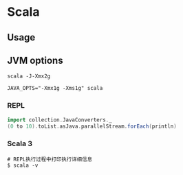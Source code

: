 # Scala

## Usage

## JVM options

`scala -J-Xmx2g`

`JAVA_OPTS="-Xmx1g -Xms1g" scala`

### REPL

```scala
import collection.JavaConverters._
(0 to 10).toList.asJava.parallelStream.forEach(println)
```

### Scala 3

    # REPL执行过程中打印执行详细信息
    $ scala -v
